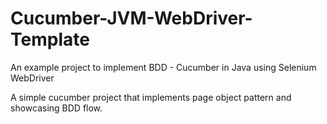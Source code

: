 # Cucumber-JVM-WebDriver-Template
An example project to implement BDD - Cucumber in Java using Selenium WebDriver

A simple cucumber project that implements page object pattern and showcasing BDD flow.


